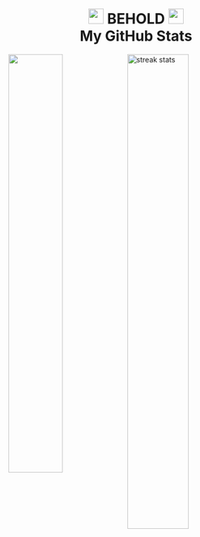 <h1 align="center">
  <img src="https://cdn.discordapp.com/emojis/991415839288987749" width="30"> BEHOLD <img src="https://cdn.discordapp.com/emojis/991415839288987749" width="30"> 
</br> 
  My GitHub Stats 
</h1>

<img align="left" width="46%" src="https://github-readme-stats.vercel.app/api?username=alkausarhapis&show_icons=true&theme=dark">
<img align="left" width="49%" src="https://streak-stats.demolab.com/?user=salesp07&count_private=true&theme=dark&border_radius=5" alt="streak stats"/>


